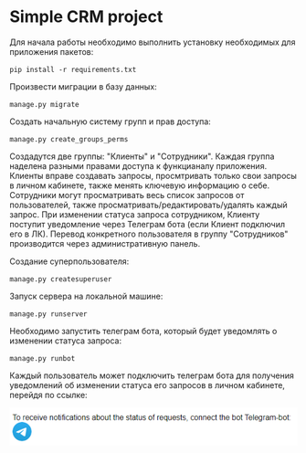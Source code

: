 # Simple CRM project

Для начала работы необходимо выполнить установку необходимых для приложения пакетов:

```
pip install -r requirements.txt
```

Произвести миграции в базу данных:

```
manage.py migrate
```

Создать начальную систему групп и прав доступа:
```
manage.py create_groups_perms
```
Создадутся две группы: "Клиенты" и "Сотрудники". Каждая группа наделена разными правами доступа к функцианалу приложения. Клиенты вправе создавать запросы, просмтривать только свои запросы в личном кабинете, также менять ключевую информацию о себе. Сотрудники могут просматривать весь список запросов от пользователей, также просматривать/редактировать/удалять каждый запрос. При изменении статуса запроса сотрудником, Клиенту поступит уведомление через Телеграм бота (если Клиент подключил его в ЛК). Перевод конкретного пользователя в группу "Сотрудников" производится через административную панель.

Создание суперпользователя:
```
manage.py createsuperuser
```
Запуск сервера на локальной машине:
```
manage.py runserver
```

Необходимо запустить телеграм бота, который будет уведомлять о изменении статуса запроса:
```
manage.py runbot
```
Каждый пользователь может подключить телеграм бота для получения уведомлений об изменении статуса его запросов в личном кабинете, перейдя по ссылке:

![tg_screen](for_readme/tg_screen.PNG)
